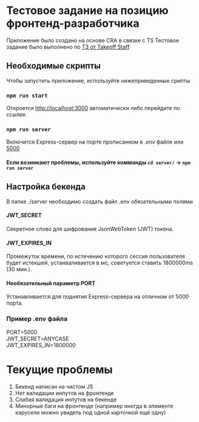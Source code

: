 # Тестовое задание на позицию фронтенд-разработчика

Приложение было создано на основе CRA в связке с TS
Тестовое задание было выполнено по [ТЗ от Takeoff Staff](https://docs.google.com/document/u/0/d/1PFafdSZ2PcQLRtAyotvIupDmpGZ_6DnN9Q1kk0ogJm4/mobilebasic)

## Необходимые скрипты

Чтобы запустить приложение, используйте нижеприведенные срипты

### `npm run start`

Откроется [http://localhost:3000](http://localhost:3000) автоматически либо перейдите по ссылке.

### `npm run server`

Включится Express-сервер на порте прописанном в .env файле или [5000](http://localhost:5000)
#### Если возникают проблемы, используйте комманды `cd server/` -> `npm run server`

## Настройка бекенда

В папке ./server необходимо создать файл .env обязательными полями

#### JWT_SECRET

Секретное слово для шифрования JsonWebToken (JWT) токена.

#### JWT_EXPIRES_IN

Промежуток времени, по истечению которого сессия пользователя будет истекшей, устанваливается в мс, советуется ставить 1800000ms (30 мин.).

#### Необязательный параметр PORT

Устанавливается для поднятия Express-сервера на отличном от 5000 порта.

### Пример .env файла

PORT=5000\
JWT_SECRET=ANYCASE\
JWT_EXPIRES_IN=1800000

# Текущие проблемы

1. Бекенд написан на чистом JS
2. Нет валидации инпутов на фронтенде
3. Слабая валидация инпутов на бекенде
4. Минорные баги на фронтенде (например иногда в элементе карусели можно увидеть под одной карточкой ещё одну)
